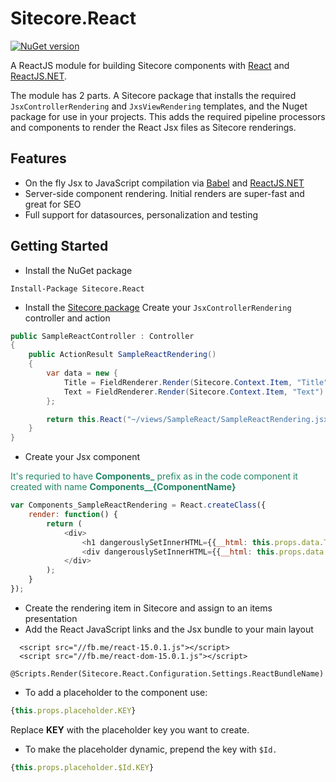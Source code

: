 Sitecore.React
===

[![NuGet version](http://img.shields.io/nuget/v/Sitecore.React.svg)](https://www.nuget.org/packages/Sitecore.React/)

A ReactJS module for building Sitecore components with [React](https://facebook.github.io/react/) and [ReactJS.NET](reactjs.net).

The module has 2 parts. A Sitecore package that installs the required `JsxControllerRendering` and `JxsViewRendering` templates, and the Nuget package for use in your projects. This adds the required pipeline processors and components to render the React Jsx files as Sitecore renderings.

Features
---
* On the fly Jsx to JavaScript compilation via [Babel](http://babeljs.io/) and [ReactJS.NET](http://reactjs.net)
* Server-side component rendering. Initial renders are super-fast and great for SEO
* Full support for datasources, personalization and testing

Getting Started
---

- Install the  NuGet package
```
Install-Package Sitecore.React
```

- Install the [Sitecore package](https://github.com/GuitarRich/sitecore.react/raw/master/build/Sitecore%20Package/SitecoreReact-1.0.0.zip)
Create your `JsxControllerRendering` controller and action
```c#
public SampleReactController : Controller 
{
	public ActionResult SampleReactRendering() 
	{
		var data = new {
			Title = FieldRenderer.Render(Sitecore.Context.Item, "Title"),
			Text = FieldRenderer.Render(Sitecore.Context.Item, "Text")
		};

		return this.React("~/views/SampleReact/SampleReactRendering.jsx", data);
	}
}
```

- Create your Jsx component

<span style="color:#238567">It's requried to have **Components_** prefix as in the code component it created with name **Components__{ComponentName}**</span>

```javascript
var Components_SampleReactRendering = React.createClass({
    render: function() {
        return (
            <div>
                <h1 dangerouslySetInnerHTML={{__html: this.props.data.Title}}></h1>
                <div dangerouslySetInnerHTML={{__html: this.props.data.Text}}></div>
            </div>
        );
    }
});
```

- Create the rendering item in Sitecore and assign to an items presentation
- Add the React JavaScript links and the Jsx bundle to your main layout

```cshtml
  <script src="//fb.me/react-15.0.1.js"></script>
  <script src="//fb.me/react-dom-15.0.1.js"></script>
  @Scripts.Render(Sitecore.React.Configuration.Settings.ReactBundleName)
```

- To add a placeholder to the component use:

```JavaScript
{this.props.placeholder.KEY}
```
  Replace **KEY** with the placeholder key you want to create.

- To make the placeholder dynamic, prepend the key with `$Id.`

```JavaScript
{this.props.placeholder.$Id.KEY}
```
